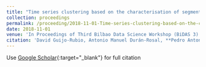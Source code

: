 ```yaml
---
title: "Time series clustering based on the characterisation of segment typologies"
collection: proceedings
permalink: /proceeding/2018-11-01-Time-series-clustering-based-on-the-characterisation-of-segment-typologies
date: 2018-11-01
venue: 'In Proceedings of Third Bilbao Data Science Workshop (BiDAS 3)'
citation: 'David Guijo-Rubio, Antonio Manuel Durán-Rosal, **Pedro Antonio Gutiérrez**, Alicia Troncoso, César Hervás-Martínez, &quot;Time series clustering based on the characterisation of segment typologies.&quot; In Proceedings of Third Bilbao Data Science Workshop (BiDAS 3), 2018, Bilbao (Spain).'
---
```

Use [Google Scholar](https://scholar.google.com/scholar?q=Time+series+clustering+based+on+the+characterisation+of+segment+typologies){:target="_blank"} for full citation